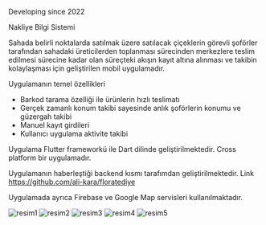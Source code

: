 Developing since 2022 

Nakliye Bilgi Sistemi

Sahada belirli noktalarda satılmak üzere satılacak çiçeklerin görevli şoförler tarafından sahadaki üreticilerden toplanması sürecinden merkezlere teslim edilmesi sürecine kadar olan süreçteki akışın kayıt altına alınması ve takibin kolaylaşması için geliştirilen mobil uygulamadır.

Uygulamanın temel özellikleri
- Barkod tarama özelliği ile ürünlerin hızlı teslimatı
- Gerçek zamanlı konum takibi sayesinde anlık şoförlerin konumu ve güzergah takibi
- Manuel kayıt girdileri
- Kullanıcı uygulama aktivite takibi


Uygulama Flutter frameworkü ile Dart dilinde geliştirilmektedir. Cross platform bir uygulamadır. 

Uygulamanın haberleştiği backend kısmı tarafımdan geliştirilmektedir. Link https://github.com/ali-kara/floratediye

Uygulamada ayrıca Firebase ve Google Map servisleri kullanılmaktadır.




![resim1](https://user-images.githubusercontent.com/99508918/187532466-71246810-4089-48e2-b245-cf2f7e6d6775.jpeg)
![resim2](https://user-images.githubusercontent.com/99508918/187532472-c38aafb1-039f-4d57-af38-9ce4d5fa654f.jpeg)
![resim3](https://user-images.githubusercontent.com/99508918/187532480-e2f55f29-a79f-4fde-9b47-432930cbbf97.jpeg)
![resim4](https://user-images.githubusercontent.com/99508918/187532490-1fa1b3f1-c9ea-4d0c-9d65-fd5b8ec866fe.jpeg)
![resim5](https://user-images.githubusercontent.com/99508918/187532496-a03a73b5-f2b5-414e-b74e-bba5196cecc6.jpeg)
